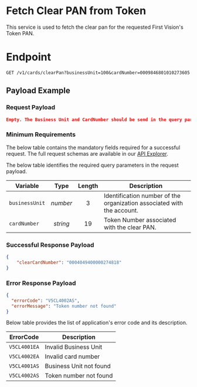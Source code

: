 # Fetch Clear PAN from Token
This service is used to fetch the clear pan for the requested First Vision's Token PAN.



# Endpoint
`GET /v1/cards/clearPan?businessUnit=100&cardNumber=0009846801010273605`


## Payload Example

### Request Payload

```json
Empty. The Business Unit and CardNumber should be send in the query parameters
```

### Minimum Requirements
The below table contains the mandatory fields required for a successful request. The full request schemas are available in our [API Explorer](../api/?type=get&path=/v1/cards/clearPan).

The below table identifies the required query parameters in the request payload.

| Variable | Type | Length | Description |
| -------- | :--: | :------------: | ------------------ |
| `businessUnit` | *number* | 3 | Identification number of the organization associated with the account. |
| `cardNumber` | *string* | 19 | Token Number associated with the clear PAN. | 



### Successful Response Payload

```json
{
    "clearCardNumber": "0004049400000274818"
}

```

### Error Response Payload

```json
{
  "errorCode": "V5CL4002AS",
  "errorMessage": "Token number not found"  
}
```
Below table provides the list of application's error code and its description. 

| ErrorCode |  Description |
| --------  | ------------------ |
|`V5CL4001EA` |	Invalid Business Unit|
|`V5CL4002EA` |	Invalid card number|
|`V5CL4001AS` |	Business Unit not found|
|`V5CL4002AS` |	Token number not found|

